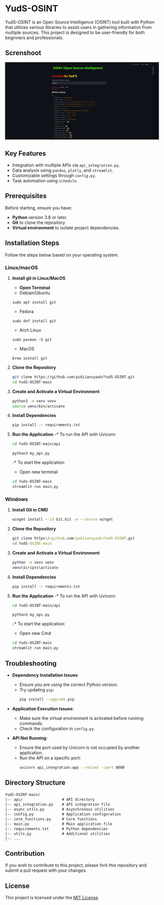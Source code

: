 # YudS-OSINT

YudS-OSINT is an Open Source Intelligence (OSINT) tool built with Python that utilizes various libraries to assist users in gathering information from multiple sources. This project is designed to be user-friendly for both beginners and professionals.

## Screnshoot
![Main Display](screenshot/main-display.png)

## Key Features
- Integration with multiple APIs via `api_integration.py`.
- Data analysis using `pandas`, `plotly`, and `streamlit`.
- Customizable settings through `config.py`.
- Task automation using `schedule`.

## Prerequisites
Before starting, ensure you have:
- **Python** version 3.8 or later.
- **Git** to clone the repository.
- **Virtual environment** to isolate project dependencies.

## Installation Steps
Follow the steps below based on your operating system.

### Linux/macOS
1. **Install git in Linux/MacOS**
   - **Open Terminal**
   - Debian/Ubuntu
   ```debian/ubuntu
   sudo apt install git
   ```
   - Fedora
   ```Fedora
   sudo dnf install git
   ```
   - Arch Linux
   ```Arch Linux
   sudo pacman -S git
   ```
   - MacOS
   ``` MacOS
   brew install git
   ```
3. **Clone the Repository**
   ```bash
   git clone https://github.com/yudiiansyaah/YudS-OSINT.git
   cd YudS-OSINT-main
   ```

4. **Create and Activate a Virtual Environment**
   ```bash
   python3 -m venv venv
   source venv/bin/activate
   ```

5. **Install Dependencies**
   ```bash
   pip install -r requirements.txt
   ```

6. **Run the Application**
   -* To run the API with Uvicorn:
     ```bash
     cd YudS-OSINT-main/api
     ```
     ```
     python3 my_api.py
     ```
    -* To start the application:
     - Open new terminal
     ```bash
     cd Yuds-OSINT-main
     streamlit run main.py
     ```

### Windows
1. **Install Git in CMD**
   ```cmd
   winget install --id Git.Git -e --source winget
   ```
2. **Clone the Repository**
   ```cmd
   git clone https://github.com/yudiiansyaah/YudS-OSINT.git
   cd YudS-OSINT-main
   ```

3. **Create and Activate a Virtual Environment**
   ```cmd
   python -m venv venv
   venv\Scripts\activate
   ```

4. **Install Dependencies**
   ```cmd
   pip install -r requirements.txt
   ```

5. **Run the Application**
   -* To run the API with Uvicorn:
     ```bash
     cd YudS-OSINT-main/api
     ```
     ```
     python3 my_api.py
     ```
    -* To start the application:
     - Open new Cmd
     ```bash
     cd Yuds-OSINT-main
     streamlit run main.py
     ```

## Troubleshooting
- **Dependency Installation Issues**:
  - Ensure you are using the correct Python version.
  - Try updating `pip`:
    ```bash
    pip install --upgrade pip
    ```

- **Application Execution Issues**:
  - Make sure the virtual environment is activated before running commands.
  - Check the configuration in `config.py`.

- **API Not Running**:
  - Ensure the port used by Uvicorn is not occupied by another application.
  - Run the API on a specific port:
    ```bash
    uvicorn api_integration:app --reload --port 8080
    ```

## Directory Structure
```
YudS-OSINT-main/
|-- api/                  # API directory
|-- api_integration.py    # API integration file
|-- async_utils.py        # Asynchronous utilities
|-- config.py             # Application configuration
|-- core_functions.py     # Core functions
|-- main.py               # Main application file
|-- requirements.txt      # Python dependencies
|-- utils.py              # Additional utilities
|-- ...
```

## Contribution
If you wish to contribute to this project, please fork this repository and submit a pull request with your changes.

## License
This project is licensed under the [MIT License](LICENSE).


